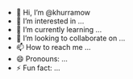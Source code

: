 - 👋 Hi, I’m @khurramow
- 👀 I’m interested in ...
- 🌱 I’m currently learning ...
- 💞️ I’m looking to collaborate on ...
- 📫 How to reach me ...
- 😄 Pronouns: ...
- ⚡ Fun fact: ...

<!---
khurramow/khurramow is a ✨ special ✨ repository because its `README.md` (this file) appears on your GitHub profile.
You can click the Preview link to take a look at your changes.
--->
